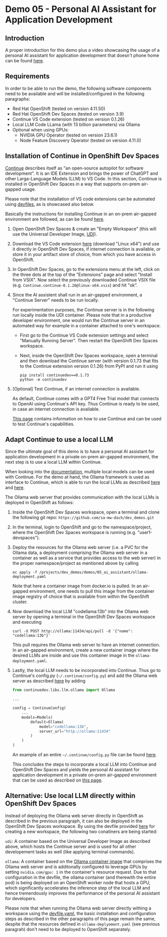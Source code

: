 # Demo 05 - Personal AI Assistant for Application Development

## Introduction
A proper introduction for this demo plus a video showcasing the usage of a personal AI assistant for application development that doesn't phone home can be found [here](https://www.opensourcerers.org/?p=7567).


## Requirements
In order to be able to run the demo, the following software components need to be available and will be installed/configured in the following paragraphs:

* Red Hat OpenShift (tested on version 4.11.50)
* Red Hat OpenShift Dev Spaces (tested on version 3.9)
* Continue VS Code extension (tested on version 0.1.26)
* Local LLM Code LLama (with 13 billion parameters) via Ollama
* Optional when using GPUs:
    * NVIDIA GPU Operator (tested on version 23.6.1)
    * Node Feature Discovery Operator (tested on version 4.11.0) 


## Installation of Continue in OpenShift Dev Spaces
[Continue](https://continue.dev) describes itself as "an open-source autopilot for software development". It is an IDE Extension and brings the power of ChatGPT and other Larga-Language Models (LLM) to VS Code. In this section, Continue is installed in OpenShift Dev Spaces in a way that supports on-prem air-gapped usage.

Please note that the installation of VS code extensions can be automated using [devfiles](https://devfile.io/), as is showcased also below.

Basically the instructions for installing Continue in an on-prem air-gapped environment are followed, as can be found [here](https://continue.dev/docs/walkthroughs/running-continue-without-internet). 

1) Open OpenShift Dev Spaces & create an "Empty Workspace" (this will use the Universal Developer Image, [UDI](https://github.com/devfile/developer-images)).

1) Download the VS Code extension [here](https://open-vsx.org/extension/Continue/continue) (download "Linux x64") and use it directly in OpenShift Dev Spaces, if internet connection is available, or store it in your artifact store of choice, from which you have access in OpenShift.

1) In OpenShift Dev Spaces, go to the extensions menu at the left, click on the three dots at the top of the "Extensions" page and select "Install from VSIX". Now select the previously downloaded Continue VSIX file (e.g. `Continue.continue-0.1.26@linux-x64.vsix`) and hit "ok".

1) Since the AI assistent shall run in an air-gapped environment, a "Continue Server" needs to be run locally. 

    For experimentation purposes, the Continue server is in the following run locally inside the UDI container. Please note that in a productive developer environment, one would run the Continue server in an automated way for example in a container attached to one's workspace.

    - First go to the Continue VS Code extension settings and select "Manually Running Server". Then restart the OpenShift Dev Spaces workspace.

    - Next, inside the OpenShift Dev Spaces workspace, open a terminal and then download the Continue server (with version 0.1.73 that fits to the Continue extension version 0.1.26) from PyPI and run it using 
        ```
        pip install continuedev==0.1.73
        python -m continuedev
        ```

1) [Optional] Test Continue, if an internet connection is available.

    As default, Continue comes with a GPT4 Free Trial model that connects to OpenAI using Continue's API key. Thus Continue is ready to be used, in case an internet connection is available.

    [This page](https://continue.dev/docs/how-to-use-continue) contains information on how to use Continue and can be used to test Continue's capabilities.


## Adapt Continue to use a local LLM

Since the ultimate goal of this demo is to have a personal AI assistant for application development in a private on-prem air-gapped environment, the next step is to use a local LLM within Continue.

When looking into the [documentation](https://continue.dev/docs/customization/models), multiple local models can be used with Continue. For the demo at hand, the Ollama framework is used as interface to Continue, which is able to run the local LLMs as described [here](https://github.com/jmorganca/ollama#model-library) and [here](https://ollama.ai/library). 

The Ollama web server that provides communication with the local LLMs is deployed in OpenShift as follows:

1) Inside the OpenShift Dev Spaces workspace, open a terminal and clone the following git repo: `https://github.com/sa-mw-dach/dev_demos.git`

1) In the terminal, login to OpenShift and go to the namespace/project, where the OpenShift Dev Spaces workspace is running (e.g. "user1-devspaces").

1) Deploy the resources for the Ollama web server (i.e. a PVC for the Ollama data, a deployment comprising the Ollama web server in a container as well as a service that provides access to the web server) in the proper namespace/project as mentioned above by calling

    ```
    oc apply -f /projects/dev_demos/demos/05_ai_assistant/ollama-deployment.yaml
    ```

    Note that here a container image from docker.io is pulled. In an air-gapped environment, one needs to pull this image from the container image registry of choice that is available from within the OpenShift cluster.

1) Now download the local LLM "codellama:13b" into the Ollama web server by opening a terminal in the OpenShift Dev Spaces workspace and executing

    ```
    curl -X POST http://ollama:11434/api/pull -d '{"name": "codellama:13b"}'
    ```

    This pull requires the Ollama web server to have an internet connection. In an air-gapped environment, create a new container image where the desired LLMs are inside and use this container image in the `ollama-deployment.yaml`.

1) Lastly, the local LLM needs to be incorporated into Continue. Thus go to Continue's config.py (`~/.continue/config.py`) and add the Ollama web server as described [here](https://continue.dev/docs/reference/Models/ollama) by adding

    ```python
    from continuedev.libs.llm.ollama import Ollama

    ...

    config = ContinueConfig(
        ...
        models=Models(
            default=Ollama(
                model="codellama:13b",
                server_url="http://ollama:11434"
            )
        )
    )
    ```

    An example of an entire `~/.continue/config.py` file can be found [here](config.py).

    This concludes the steps to incorporate a local LLM into Continue and OpenShift Dev Spaces and yields the personal AI assistant for application development in a private on-prem air-gapped environment that can be used as described on [this page](https://continue.dev/docs/how-to-use-continue).


## Alternative: Use local LLM directly within OpenShift Dev Spaces
Instead of deploying the Ollama web server directly in OpenShift as described in the previous paragraph, it can also be deployed in the OpenShift Dev Spaces workspace. By using the devfile provided [here](devfile.yaml) for creating a new workspace, the following two conatiners are being started:

`udi`: A container based on the Universal Developer Image as described above, which hosts the Continue server and is used for all other developement tasks as well (like applying terminal commands).

`ollama`: A container based on the [Ollama container image](https://hub.docker.com/r/ollama/ollama) that comprises the Ollama web server and is additonally configured to leverage GPUs by setting `nvidia.com/gpu: 1` in the container's resource request. Due to that configuration in the devfile, the ollama container (and therewith the entire pod) is being deployed on an OpenShift worker node that hosts a GPU, which significantly accelerates the inference step of the local LLM and hence tremendously improves the performance of the personal AI assistant for developers.

Please note that when running the Ollama web server directly withing a workspace using the [devfile.yaml](devfile.yaml), the basic installation and configuration steps as described in the other paragraphs of this page remain the same, despite that the resources defined in `ollama-deplyoment.yaml` (see previous paragrah) don't need to be deployed to OpenShift separately.
